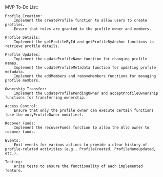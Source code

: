MVP To-Do List:

    Profile Creation:
        Implement the createProfile function to allow users to create profiles.
        Ensure that roles are granted to the profile owner and members.

    Profile Details:
        Implement the getProfileById and getProfileByAnchor functions to retrieve profile details.

    Profile Updates:
        Implement the updateProfileName function for changing profile names.
        Implement the updateProfileMetadata function for updating profile metadata.
        Implement the addMembers and removeMembers functions for managing profile members.

    Ownership Transfer:
        Implement the updateProfilePendingOwner and acceptProfileOwnership functions for transferring ownership.

    Access Control:
        Ensure that only the profile owner can execute certain functions (use the onlyProfileOwner modifier).

    Recover Funds:
        Implement the recoverFunds function to allow the Allo owner to recover funds.

    Events:
        Emit events for various actions to provide a clear history of profile-related activities (e.g., ProfileCreated, ProfileNameUpdated, etc.).

    Testing:
        Write tests to ensure the functionality of each implemented feature.